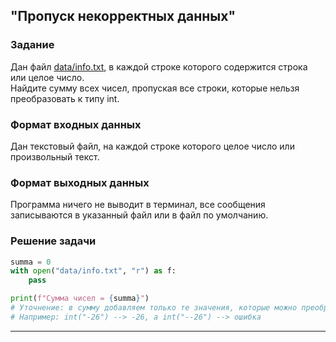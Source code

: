 ## "Пропуск некорректных данных"

### Задание

Дан файл [data/info.txt](data/info.txt), в каждой строке которого содержится строка или целое число. \
Найдите сумму всех чисел, пропуская все строки, которые нельзя преобразовать к типу int.

### Формат входных данных

Дан текстовый файл, на каждой строке которого целое число или произвольный текст.

### Формат выходных данных

Программа ничего не выводит в терминал, все сообщения записываются в указанный файл или в файл по умолчанию.

### Решение задачи

```python
summa = 0
with open("data/info.txt", "r") as f:
    pass

print(f"Сумма чисел = {summa}")
# Уточнение: в сумму добавляем только те значения, которые можно преобразовать к int'у
# Например: int("-26") --> -26, а int("--26") --> ошибка
```

---
